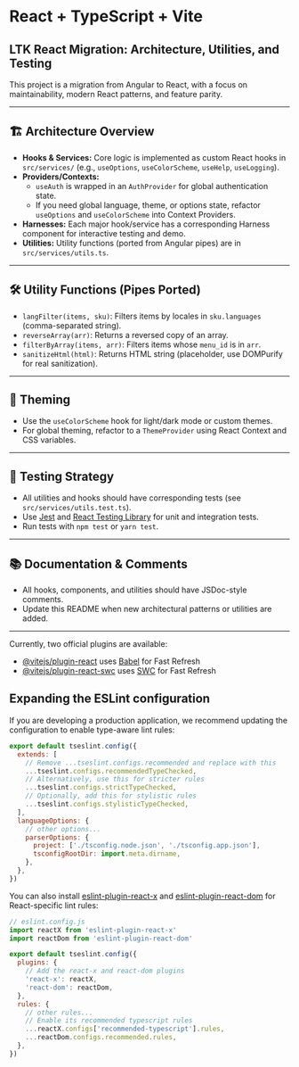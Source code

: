 # React + TypeScript + Vite

## LTK React Migration: Architecture, Utilities, and Testing

This project is a migration from Angular to React, with a focus on maintainability, modern React patterns, and feature parity.

---

## 🏗️ Architecture Overview

- **Hooks & Services:** Core logic is implemented as custom React hooks in `src/services/` (e.g., `useOptions`, `useColorScheme`, `useHelp`, `useLogging`).
- **Providers/Contexts:**
  - `useAuth` is wrapped in an `AuthProvider` for global authentication state.
  - If you need global language, theme, or options state, refactor `useOptions` and `useColorScheme` into Context Providers.
- **Harnesses:** Each major hook/service has a corresponding Harness component for interactive testing and demo.
- **Utilities:** Utility functions (ported from Angular pipes) are in `src/services/utils.ts`.

---

## 🛠️ Utility Functions (Pipes Ported)

- `langFilter(items, sku)`: Filters items by locales in `sku.languages` (comma-separated string).
- `reverseArray(arr)`: Returns a reversed copy of an array.
- `filterByArray(items, arr)`: Filters items whose `menu_id` is in `arr`.
- `sanitizeHtml(html)`: Returns HTML string (placeholder, use DOMPurify for real sanitization).

---

## 🎨 Theming

- Use the `useColorScheme` hook for light/dark mode or custom themes.
- For global theming, refactor to a `ThemeProvider` using React Context and CSS variables.

---

## 🧪 Testing Strategy

- All utilities and hooks should have corresponding tests (see `src/services/utils.test.ts`).
- Use [Jest](https://jestjs.io/) and [React Testing Library](https://testing-library.com/docs/react-testing-library/intro/) for unit and integration tests.
- Run tests with `npm test` or `yarn test`.

---

## 📚 Documentation & Comments

- All hooks, components, and utilities should have JSDoc-style comments.
- Update this README when new architectural patterns or utilities are added.

---


Currently, two official plugins are available:

- [@vitejs/plugin-react](https://github.com/vitejs/vite-plugin-react/blob/main/packages/plugin-react) uses [Babel](https://babeljs.io/) for Fast Refresh
- [@vitejs/plugin-react-swc](https://github.com/vitejs/vite-plugin-react/blob/main/packages/plugin-react-swc) uses [SWC](https://swc.rs/) for Fast Refresh

## Expanding the ESLint configuration

If you are developing a production application, we recommend updating the configuration to enable type-aware lint rules:

```js
export default tseslint.config({
  extends: [
    // Remove ...tseslint.configs.recommended and replace with this
    ...tseslint.configs.recommendedTypeChecked,
    // Alternatively, use this for stricter rules
    ...tseslint.configs.strictTypeChecked,
    // Optionally, add this for stylistic rules
    ...tseslint.configs.stylisticTypeChecked,
  ],
  languageOptions: {
    // other options...
    parserOptions: {
      project: ['./tsconfig.node.json', './tsconfig.app.json'],
      tsconfigRootDir: import.meta.dirname,
    },
  },
})
```

You can also install [eslint-plugin-react-x](https://github.com/Rel1cx/eslint-react/tree/main/packages/plugins/eslint-plugin-react-x) and [eslint-plugin-react-dom](https://github.com/Rel1cx/eslint-react/tree/main/packages/plugins/eslint-plugin-react-dom) for React-specific lint rules:

```js
// eslint.config.js
import reactX from 'eslint-plugin-react-x'
import reactDom from 'eslint-plugin-react-dom'

export default tseslint.config({
  plugins: {
    // Add the react-x and react-dom plugins
    'react-x': reactX,
    'react-dom': reactDom,
  },
  rules: {
    // other rules...
    // Enable its recommended typescript rules
    ...reactX.configs['recommended-typescript'].rules,
    ...reactDom.configs.recommended.rules,
  },
})
```

